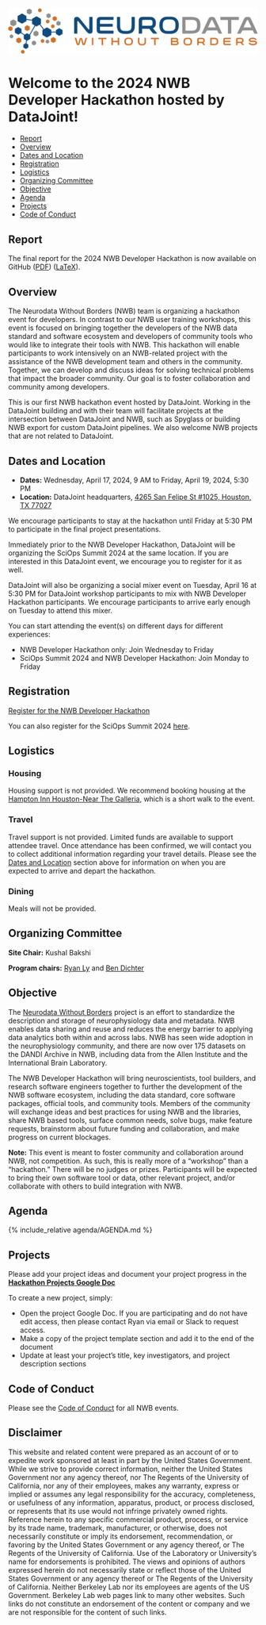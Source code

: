 
<img alt="NWB logo" src="../logos/nwb_logo_brain_text_transp_hor.png">

# Welcome to the 2024 NWB Developer Hackathon hosted by DataJoint!

  * [Report](#report)
  * [Overview](#overview)
  * [Dates and Location](#dates-and-location)
  * [Registration](#registration)
  * [Logistics](#logistics)
  * [Organizing Committee](#organizing-committee)
  * [Objective](#objective)
  * [Agenda](#agenda)
  * [Projects](#projects)
  * [Code of Conduct](#code-of-conduct)


## Report

The final report for the 2024 NWB Developer Hackathon is now available on GitHub ([PDF](report/Report_18th_NWB_Developer_Hackathon.pdf)) ([LaTeX](report/Report_18th_NWB_Developer_Hackathon.zip)).

## Overview

The Neurodata Without Borders (NWB) team is organizing a hackathon event for developers.
In contrast to our NWB user training workshops, this event is focused on bringing together the developers of the
NWB data standard and software ecosystem and developers of community tools who would like to integrate their tools
with NWB. This hackathon will enable participants to work intensively on an NWB-related project with the assistance of
the NWB development team and others in the community. Together, we can develop and discuss ideas for solving technical
problems that impact the broader community. Our goal is to foster collaboration and community among developers.

This is our first NWB hackathon event hosted by DataJoint. Working in the DataJoint building and with their team will facilitate projects at the intersection between DataJoint and NWB, such as Spyglass or building NWB export for custom DataJoint pipelines. We also welcome NWB projects that are not related to DataJoint.

## Dates and Location

- **Dates:** Wednesday, April 17, 2024, 9 AM to Friday, April 19, 2024, 5:30 PM
- **Location:** DataJoint headquarters, [4265 San Felipe St #1025, Houston, TX 77027](https://www.google.com/maps/place/4265+San+Felipe+St+%231025,+Houston,+TX+77027/data=!4m2!3m1!1s0x8640c15d907d761d:0x38a7f7a077419384?sa=X&ved=2ahUKEwih_8ykk_GAAxVzEEQIHb_sBvIQ8gF6BAgcEAA&ved=2ahUKEwih_8ykk_GAAxVzEEQIHb_sBvIQ8gF6BAgdEAI)

We encourage participants to stay at the hackathon until Friday at 5:30 PM to participate in the final project presentations.

Immediately prior to the NWB Developer Hackathon, DataJoint will be organizing the SciOps Summit 2024 at the same location.
If you are interested in this DataJoint event, we encourage you to register for it as well.

DataJoint will also be organizing a social mixer event on Tuesday, April 16 at 5:30 PM
for DataJoint workshop participants to mix with NWB Developer Hackathon participants. We encourage participants to arrive early
enough on Tuesday to attend this mixer.

You can start attending the event(s) on different days for different experiences:

- NWB Developer Hackathon only: Join Wednesday to Friday
- SciOps Summit 2024 and NWB Developer Hackathon: Join Monday to Friday


## Registration

[Register for the NWB Developer Hackathon](https://try.datajoint.com/nwb-hackathon2024)

You can also register for the SciOps Summit 2024 [here](https://try.datajoint.com/sciops-summit-2024).


## Logistics

### Housing

Housing support is not provided. We recommend booking housing at the 
[Hampton Inn Houston-Near The Galleria](https://www.hilton.com/en/hotels/houpohx-hampton-houston-near-the-galleria/), 
which is a short walk to the event.

### Travel

Travel support is not provided. Limited funds are available to support attendee travel. Once attendance has been
confirmed, we will contact you to collect additional information regarding your travel details. Please see the
[Dates and Location](#dates-and-location) section above for information on when you are expected to arrive and depart
the hackathon.

### Dining

Meals will not be provided.


## Organizing Committee

**Site Chair:** Kushal Bakshi

**Program chairs:** [Ryan Ly](https://crd.lbl.gov/divisions/scidata/mla/staff/ryan-ly/) and [Ben Dichter](http://bendichter.com/)


## Objective

The [Neurodata Without Borders](https://www.nwb.org/) project is an effort to standardize the description and storage of neurophysiology data and metadata. NWB enables data sharing and reuse and reduces the energy barrier to applying data analytics both within and across labs. NWB has seen wide adoption in the neurophysiology community, and there are now over 175 datasets on the DANDI Archive in NWB, including data from the Allen Institute and the International Brain Laboratory.

The NWB Developer Hackathon will bring neuroscientists, tool builders, and research software engineers together to further the development of the NWB software ecosystem, including the data standard, core software packages, official tools, and community tools. Members of the community will exchange ideas and best practices for using NWB and the libraries, share NWB based tools, surface common needs, solve bugs, make feature requests, brainstorm about future funding and collaboration, and make progress on current blockages.

**Note:** This event is meant to foster community and collaboration around NWB, not competition. As such, this is really more of a “workshop” than a “hackathon.” There will be no judges or prizes. Participants will be expected to bring their own software tool or data, other relevant project, and/or collaborate with others to build integration with NWB.


## Agenda

{% include_relative agenda/AGENDA.md %}


## Projects

Please add your project ideas and document your project progress in the [**Hackathon Projects Google Doc**](https://docs.google.com/document/d/1stHuLJf4Id5itoFjCsS2W5XatwWw7tZhZSTYJT2ZC4g/edit)

To create a new project, simply:

* Open the project Google Doc. If you are participating and do not have edit access, then please contact Ryan via email or Slack to request access.
* Make a copy of the project template section and add it to the end of the document
* Update at least your project’s title, key investigators, and project description sections


## Code of Conduct

Please see the [Code of Conduct](https://neurodatawithoutborders.github.io/nwb_hackathons/code_of_conduct) for all NWB events.


## Disclaimer

This website and related content were prepared as an account of or to expedite work sponsored at least in part by
the United States Government. While we strive to provide correct information, neither the United States Government
nor any agency thereof, nor The Regents of the University of California, nor any of their employees, makes any
warranty, express or implied  or assumes any legal responsibility for the accuracy, completeness, or usefulness of
any information, apparatus, product, or process disclosed, or represents that its use would not infringe privately
owned rights. Reference herein to any specific commercial product, process, or service by its trade name, trademark,
manufacturer, or otherwise, does not necessarily constitute or imply its endorsement, recommendation, or favoring by
the United States Government or any agency thereof, or The Regents of the University of California.  Use of the
Laboratory or University’s name for endorsements is prohibited. The views and opinions of authors expressed herein
do not necessarily state or reflect those of the United States Government or any agency thereof or The Regents of
the University of California.  Neither Berkeley Lab nor its employees are agents of the US Government. Berkeley Lab
web pages link to many other websites.  Such links do not constitute an endorsement of the content or company and we
are not responsible for the content of such links.
